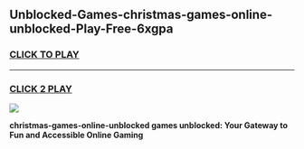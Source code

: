 
## Unblocked-Games-christmas-games-online-unblocked-Play-Free-6xgpa
<h3>
<a href="https://premium76.site?title=christmas-games-online-unblocked&ref=09A">CLICK TO PLAY</a></h3>
<hr>

<h3>
<a href="https://premium76.site?title=christmas-games-online-unblocked&ref=09A">CLICK 2 PLAY</a>
  
</h3>

<a href="https://premium76.site?title=christmas-games-online-unblocked&ref=09A"><img src="https://clearcache.store/games.png"></a>


**christmas-games-online-unblocked games unblocked: Your Gateway to Fun and Accessible Online Gaming**
